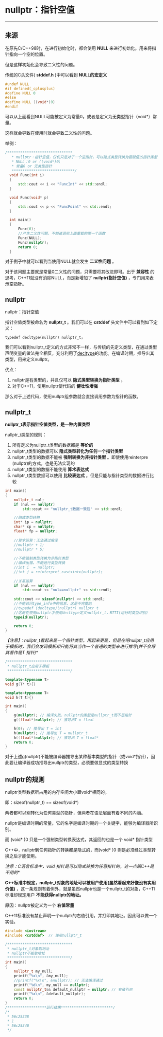# nullptr：指针空值

--------------------

## 来源

在原先C/C++98时，在进行初始化时，都会使用 **NULL** 来进行初始化。用来将指针指向一个空的位置。

但是这样初始化会导致二义性的问题。

传统的C头文件( **stddef.h** )中可以看到 **NULL的宏定义** 

``` C++
#undef NULL
#if defined(_cplusplus)
#define NULL 0
#else
#define NULL ((void*)0)
#endif
```

可以从上面看到NULL可能被定义为常量0，或者是定义为无类型指针（void*）常量。

这样就会导致在使用时就会导致二义性的问题。

举例：

``` C++
/******************************    
   * nullptr：指针空值，仅仅只是对于一个空指针，可以隐式类型转换为要赋值的指针类型    
   * NULL：0 or ((void*)0)    
   * 常量0 or 无类型指针    
   *****************************/     
  void Func(int i)     
  {    
      std::cout << i << "FuncInt" << std::endl;    
  }    

  void Func(void* p)    
  {    
      std::cout << p << "FuncPoint" << std::endl;    
  }    

  int main()    
  {    
      Func(0);    
      //产生二义性问题，不知道调用上面重载的哪一个函数    
      Func(NULL);    
      Func(nullptr);                                                                          
      return 0;    
  }    
```

对于例子中就可以看到当使用NULL就会发生 **二义性问题** 。

对于该问题主要就是常量0二义性的问题，只需要将其改进即可。出于 **兼容性** 的思考，C++11就没有消除NULL，而是新增加了 **nullptr(指针空值)** ，专门用来表示空指针。

## nullptr

nullptr：指针空值

指针空值类型被命名为 **nullptr_t** 。我们可以在 **cstddef** 头文件中可以看到如下定义：

```
typedef decltype(nullptr) nullptr_t;
```

我们可以看到nullptr_t定义的方式非常不一样，与传统的先定义类型，在通过类型声明变量的做法完全相反。充分利用了[decltype]()的功能。在编译时期，推导出其类型，用来定义nullptr。

优点：

1. nullptr是有类型的，并且仅可以 **隐式类型转换为指针类型** 。
2. 对于C++11，使用nullptr使代码的 **健壮性增强** 

那么对于上述代码，使用nullptr组参数就会直接调用参数为指针的函数。

## nullptr_t

**nullptr_t表示指针空值类型，是一种内置类型**

nullptr_t类型的规则：

1. 所有定义为nullptr_t类型的数据都是 **等价的**
2. nullptr_t类型的数据可以 **隐式类型转化为任何一个指针类型**
3. nullptr_t类型的数据不能被 **强制转换为非指针类型** 。即使使用reinterpre <int> (nullptr)的方式，也是无法实现的
4. nullptr_t类型的数据不能使用 **算术表达式**
5. nullptr_t类型数据可以使用 **比较表达式** 。但是只能与指针类型的数据进行比较

``` c++
int main()
{
    nullptr_t nul;
    if (nul == nullptr)
        std::cout << "nullptr_t数据一致性" << std::endl; 

    //隐式类型转换
    int* ip = nullptr;
    char* cp = nullptr;
    float* fp = nullptr;
    
    //算术运算：无法通过编译
    //nullptr + 1;
    //nullptr * 5;
    
    //不能强制类型转换为非指针类型
    //编译出错，不能进行类型转换
    //int i  = nullptr;
    //int j = reinterpret_cast<int>(nullptr);
    
    //关系运算 
    if (nul == nullptr)
        std::cout << "nul==nullptr" << std::endl;
    
    std::cout << sizeof(nullptr) << std::endl; 
    //不能访问type_info中的信息，这是不完整的
    //typedef (decltype)(nullptr) nullptr_t
    //这是在使用nullptr才使用decltype定义nullptr_t，RTTI(运行时类型识别)
    typeid(nullptr);

    return 0;
}
```

**【注意】：nullptr_t看起来是一个指针类型，用起来更是，但是在吧nullptr_t应用于模板时，我们会发现模板却只能将其当作一个普通的类型来进行推导(并不会将其看作是T* 指针)**

``` c++
/******************************
 * nullptr_t应用于模板
 *****************************/ 

template<typename T>
void g(T* t){}

template<typename T>
void h(T t){}

int main()
{
    g(nullptr); // 编译失败，nullptr的类型是nullptr_t而不是指针
    g((float*)nullptr); // 推导出T = float 

    h(0); // 推导出 T = int
    h(nullptr); // 推导出 T = nullptr_t 
    h((float*)nullptr); // 推导出 T = float*
    return 0;
}
```

对于上述g(nullptr)不能被编译器推导出某种基本类型的指针（或void*指针），因此要让编译器成功推导出nullptr的类型，必须要做显式的类型转换

## nullptr的规则

nullptr类型数据所占用的内存空间大小跟void*相同的。

即：sizeof(nullptr_t) == sizeof(void*)

两者都可以别转化为任何类型的指针，但两者在语法层面有着不同的内涵。

nullptr是编译时期的常量，它的名字是编译时期的一个关键字，能够为编译器所识别。

而 (void* )0 只是一个强制类型转换表达式，其返回的也是一个 void* 指针类型

C++中，nullptr到任何指针的转换都是隐式的，而(void* )0 则是必须经过类型转换之后才能使用。

**注意：C语言标准中，void* 指针是可以隐式转换为任意指针的，这一点跟C++是不用的**

**C++标准中规定，nullptr_t对象的地址可以被用户使用(虽然看起来好像没有实用价值)** ，这一条规则有着例外，就是虽然nullptr也是一个nullptr_t的对象，C++11标准却规定用户 **不能获得nullptr的地址。** 

原因：nullptr被定义为一个 **右值常量**

C++11标准没有禁止声明一个nullptr的右值引用，并打印其地址。因此可以做一个实验。

``` c++
#include <iostream>
#include <cstddef>  // 使用nullptr_t

/******************************
 * nullptr_t对象取地址
 * nullptr不能取地址
 *****************************/ 
int main()
{
    nullptr_t my_null;
    printf("%x\n", &my_null);
    //printf("%x\n", &nullptr); // 无法编译通过
    printf("%d\n", my_null == nullptr);
    const nullptr_t&& default_nullptr = nullptr; // 右值引用
    printf("%x\n", &default_nullptr);
    return 0;
} 
/******************运行结果************************/
/* 
 * 56c25338
 * 1
 * 56c25340
 */ 
```

